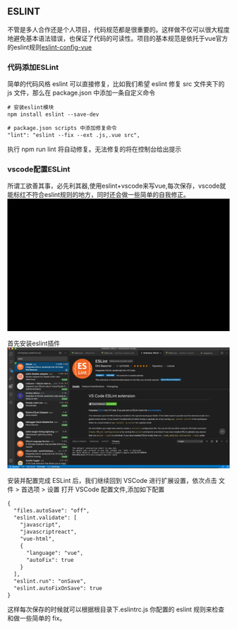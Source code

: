 
## ESLINT

不管是多人合作还是个人项目，代码规范都是很重要的。这样做不仅可以很大程度地避免基本语法错误，也保证了代码的可读性。项目的基本规范是依托于vue官方的eslint规则[eslint-config-vue](https://github.com/vuejs/eslint-config-vue)

### 代码添加ESLint

简单的代码风格 eslint 可以直接修复，比如我们希望 eslint 修复 src 文件夹下的 js 文件，那么在 package.json 中添加一条自定义命令

```
# 安装eslint模块
npm install eslint --save-dev
```
```
# package.json scripts 中添加修复命令
"lint": "eslint --fix --ext .js,.vue src",
```
执行 npm run lint 将自动修复。无法修复的将在控制台给出提示

### vscode配置ESLint

所谓工欲善其事，必先利其器,使用eslint+vscode来写vue,每次保存，vscode就能标红不符合eslint规则的地方，同时还会做一些简单的自我修正。
![mage](../.vuepress/public/eslint.png)

首先安装eslint插件
![mage](../.vuepress/public/vscode.png)

安装并配置完成 ESLint 后，我们继续回到 VSCode 进行扩展设置，依次点击 文件 > 首选项 > 设置 打开 VSCode 配置文件,添加如下配置
```
{
  "files.autoSave": "off",
  "eslint.validate": [
    "javascript",
    "javascriptreact",
    "vue-html",
    {
      "language": "vue",
      "autoFix": true
    }
  ],
  "eslint.run": "onSave",
  "eslint.autoFixOnSave": true
}
```
这样每次保存的时候就可以根据根目录下.eslintrc.js 你配置的 eslint 规则来检查和做一些简单的 fix。
